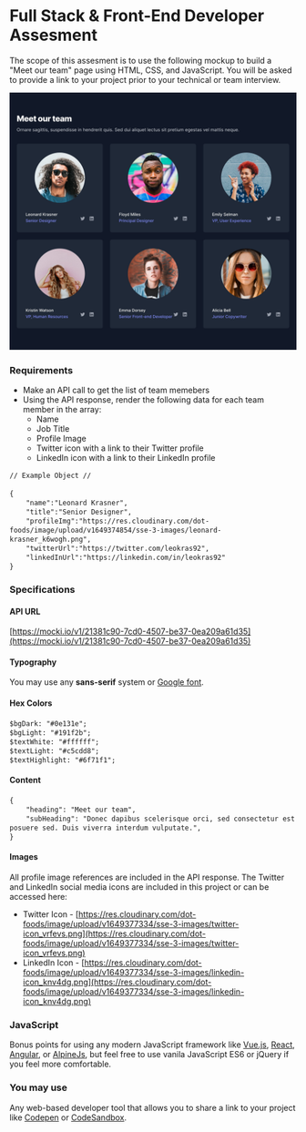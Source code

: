 # Full Stack & Front-End Developer Assesment 

The scope of this assesment is to use the following mockup to build a "Meet our team" page using HTML, CSS, and JavaScript.  You will be asked to provide a link to your project prior to your technical or team interview.

![Meet our team](meet-our-team.jpg)

### Requirements
* Make an API call to get the list of team memebers
* Using the API response, render the following data for each team member in the array:
  * Name
  * Job Title
  * Profile Image
  * Twitter icon with a link to their Twitter profile
  * LinkedIn icon with a link to their LinkedIn profile

```
// Example Object //

{
    "name":"Leonard Krasner",
    "title":"Senior Designer",
    "profileImg":"https://res.cloudinary.com/dot-foods/image/upload/v1649374854/sse-3-images/leonard-krasner_k6wogh.png",
    "twitterUrl":"https://twitter.com/leokras92",
    "linkedInUrl":"https://linkedin.com/in/leokras92"
}
```

### Specifications

#### API URL
[https://mocki.io/v1/21381c90-7cd0-4507-be37-0ea209a61d35](https://mocki.io/v1/21381c90-7cd0-4507-be37-0ea209a61d35)

#### Typography
You may use any **sans-serif** system or [Google font](https://fonts.google.com/). 

#### Hex Colors
```
$bgDark: "#0e131e";
$bgLight: "#191f2b";
$textWhite: "#ffffff";
$textLight: "#c5cdd8";
$textHighlight: "#6f71f1";
```
#### Content
```
{
    "heading": "Meet our team",
    "subHeading": "Donec dapibus scelerisque orci, sed consectetur est posuere sed. Duis viverra interdum vulputate.",
}
```
#### Images 
All profile image references are included in the API response. The Twitter and LinkedIn social media icons are included in this project or can be accessed here:

* Twitter Icon - [https://res.cloudinary.com/dot-foods/image/upload/v1649377334/sse-3-images/twitter-icon_vrfevs.png](https://res.cloudinary.com/dot-foods/image/upload/v1649377334/sse-3-images/twitter-icon_vrfevs.png)
* LinkedIn Icon - [https://res.cloudinary.com/dot-foods/image/upload/v1649377334/sse-3-images/linkedin-icon_knv4dg.png](https://res.cloudinary.com/dot-foods/image/upload/v1649377334/sse-3-images/linkedin-icon_knv4dg.png)

### JavaScript
Bonus points for using any modern JavaScript framework like [Vue.js](https://vuejs.org/), [React](https://reactjs.org/), [Angular](https://angular.io/), or [AlpineJs](https://alpinejs.dev/), but feel free to use vanila JavaScript ES6 or jQuery if you feel more comfortable.

### You may use
Any web-based developer tool that allows you to share a link to your project like [Codepen](https://codepen.io/) or [CodeSandbox](https://codesandbox.io/).